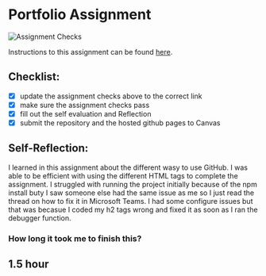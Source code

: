 Portfolio Assignment
==========================================
![Assignment Checks](https://github.com/IT3049C/student-portfolio/workflows/Assignment%20Checks/badge.svg)

Instructions to this assignment can be found [here](https://it3049c.github.io/Material/Assignments/1.Online_Portfolio/).
## Checklist:
- [x] update the assignment checks above to the correct link
- [x] make sure the assignment checks pass
- [x] fill out the self evaluation and Reflection
- [x] submit the repository and the hosted github pages to Canvas

## Self-Reflection:
I learned in this assignment about the different wasy to use GitHub. I was able to be efficient with using the different HTML tags to complete the assignment. I struggled with running the project initially because of the npm install buty I saw someone else had the same issue as me so I just read the thread on how to fix it in Microsoft Teams. I had some configure issues but that was becasue I coded my h2 tags wrong and fixed it as soon as I ran the debugger function.


### How long it took me to finish this?
1.5 hour
-----------------------

